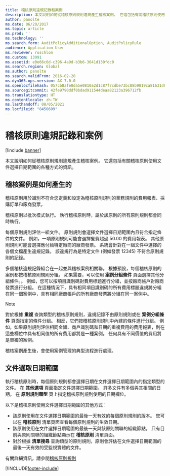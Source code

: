 ```yaml
---
title: 稽核原則違規記錄和案例
description: 本文說明如何從稽核原則規則違規產生稽核案例。 它還包括有關稽核原則使用文件選擇日期範圍的各種方式的資訊。
author: panolte
ms.date: 06/20/2017
ms.topic: article
ms.prod: ''
ms.technology: ''
ms.search.form: AuditPolicyAdditionalOption, AuditPolicyRule
audience: Application User
ms.reviewer: roschlom
ms.custom: 13091
ms.assetid: e0e66c6d-c396-4a9d-b3b6-3641d130fdc0
ms.search.region: Global
ms.author: panolte
ms.search.validFrom: 2016-02-28
ms.dyn365.ops.version: AX 7.0.0
ms.openlocfilehash: 057cb8afe0da5e0810a2d1c87f7cdbe73bc88b9819ca81631d889bfa1cc55e6c
ms.sourcegitcommit: 42fe9790ddf0bdad911544deaa82123a396712fb
ms.translationtype: HT
ms.contentlocale: zh-TW
ms.lasthandoff: 08/05/2021
ms.locfileid: "8450609"
---
```

# <a name="audit-policy-violations-and-cases"></a>稽核原則違規記錄和案例

[!include [banner](../includes/banner.md)]

本文說明如何從稽核原則規則違規產生稽核案例。 它還包括有關稽核原則使用文件選擇日期範圍的各種方式的資訊。

## <a name="how-audit-cases-are-generated"></a>稽核案例是如何產生的

稽核原則用於識別不符合您定義和設定為稽核原則規則的業務規則的費用報表、採購訂單和廠商發票。 

稽核原則以批次模式執行。 執行稽核原則時，屬於該原則的所有原則規則都會同時執行。

每個原則規則評估一組文件。 原則規則會選擇文件選擇日期範圍內且符合指定條件的文件。 例如，一項原則規則可能會選擇餐費超過 50.00 的費用報表。 其他原則規則可能會選擇應付給特定廠商的廠商發票。 系統會針對在一組文件中選擇的各個文檔產生違規記錄。 該違規行為是特定文件 (例如發票 12345) 不符合原則規則的記錄。 

多個稽核違規記錄組合在一起並與稽核案例相關聯。 根據預設，每個稽核原則的案例都按稽核原則規則分組。 如果需要，可以使用 **案例分組條件** 頁面選擇其他分組條件。。 例如，您可以按項目識別碼對費用標題進行分組，並按廠商帳戶對廠商發票進行分組。 在這種情況下，具有相同項目識別碼的所有費用標題違規將分組在同一個案例中，具有相同廠商帳戶的所有廠商發票將分組在同一案例中。 

> [!NOTE]
> 對於根據 **重複** 查詢類型的稽核原則規則，違規記錄不由原則規則或在 **案例分組條件** 頁面指定的條件分組。 相反，它們按稽核原則規則中內建的條件進行分組。 例如，如果原則規則評估相同金額、商戶識別碼和日期的重複費用的費用報表，則在這些欄位中具有相同值的所有費用都將是一種案例。 任何具有不同價值的費用將是單獨的案例。

稽核案例產生後，會使用案例管理的典型流程進行處理。

## <a name="document-selection-date-ranges"></a>文件選取日期範圍
執行稽核原則時，每個原則規則都會選擇日期在文件選擇日期範圍內的指定類型的文件。 在 **其他選項** 頁面指定文件選擇日期範圍。 許多文件有多個與其相關的日期。 在 **原則規則類型** 頁上指定稽核原則規則使用的日期欄位。

以下是稽核原則使用文件選擇日期範圍的其他方式：

-   該原則使用在文件選擇日期範圍的最後一天有效的每個原則規則的版本。 您可以在 **稽核原則** 清單頁面查看每個原則規則的生效日期。
-   該原則使用在文件選擇日期範圍的最後一天與該原則關聯的組織節點。 只有目前與原則關聯的組織節點顯示在 **稽核原則** 清單頁面。
-   對於根據 **清單搜尋** 查詢類型的原則規則，原則會評估在文件選擇日期範圍的最後一天有效的受監視實體的文件。


有關詳細資訊，請參閱[稽核原則規則](audit-policy-rules.md)





[!INCLUDE[footer-include](../../includes/footer-banner.md)]